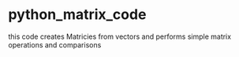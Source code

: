 # python_matrix_code
this code creates Matricies from vectors and performs simple matrix operations and comparisons
